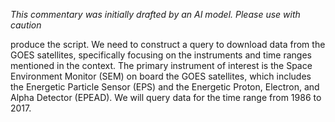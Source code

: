 _This commentary was initially drafted by an AI model. Please use with caution_

produce the script. We need to construct a query to download data from the GOES satellites, specifically focusing on the instruments and time ranges mentioned in the context. The primary instrument of interest is the Space Environment Monitor (SEM) on board the GOES satellites, which includes the Energetic Particle Sensor (EPS) and the Energetic Proton, Electron, and Alpha Detector (EPEAD). We will query data for the time range from 1986 to 2017.
